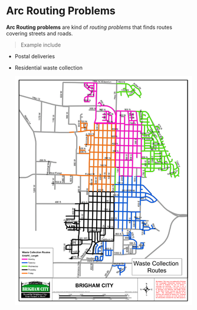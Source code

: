 # Arc Routing Problems

**Arc Routing problems** are kind of  *routing problems* that finds routes covering streets and roads.

>Example include 
- Postal deliveries
 - Residential waste collection

	![Sample routes](garbage_routes_Brigham_city.png)
